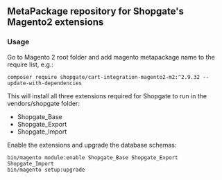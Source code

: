 ## MetaPackage repository for Shopgate's Magento2 extensions

### Usage

Go to Magento 2 root folder and add magento metapackage name to the require list, e.g.:
```
composer require shopgate/cart-integration-magento2-m2:^2.9.32 --update-with-dependencies
```

This will install all three extensions required for Shopgate to run in the vendors/shopgate folder:

* Shopgate_Base
* Shopgate_Export
* Shopgate_Import

Enable the extensions and upgrade the database schemas:
```
bin/magento module:enable Shopgate_Base Shopgate_Export Shopgate_Import
bin/magento setup:upgrade
```
